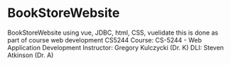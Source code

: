 # BookStoreWebsite
BookStoreWebsite using vue, JDBC, html, CSS, vuelidate
this is done as part of course web development CS5244 
Course: CS-5244 - Web Application Development
Instructor: Gregory Kulczycki (Dr. K)
DLI: Steven Atkinson (Dr. A)

